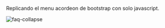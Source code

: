 Replicando el menu acordeon de bootstrap con solo javascript.

![faq-collapse](https://github.com/ezomoza/FAQ-Collapse/assets/114027093/c57ab4ea-900b-4f25-ab43-b1665a09604b)
